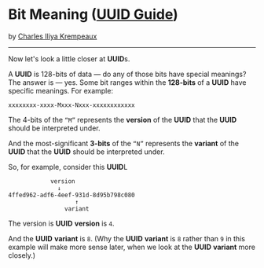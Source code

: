 # Bit Meaning ([UUID Guide](../../README.md))

by [Charles Iliya Krempeaux](http://changelog.ca/)

---

Now let's look a little closer at **UUID**s.

A **UUID** is 128-bits of data — do any of those bits have special meanings? The answer is — yes.
Some bit ranges within the **128-bits** of a **UUID** have specific meanings. For example:

```
xxxxxxxx-xxxx-Mxxx-Nxxx-xxxxxxxxxxxx
```

The 4-bits of the `“M”` represents the **version** of the **UUID** that the **UUID** should be interpreted under.

And the most-significant **3-bits** of the `“N”` represents the **variant** of the **UUID** that the **UUID** should be interpreted under.

So, for example, consider this **UUID**L
```
            version
              ↓
4ffed962-adf6-4eef-931d-8d95b798c080
                   ↑
                variant
``` 

The version is **UUID** **version** is `4`.

And the **UUID** **variant** is `8`.
(Why the **UUID** **variant** is `8` rather than `9` in this example will make more sense later, when we look at the **UUID** **variant** more closely.)
